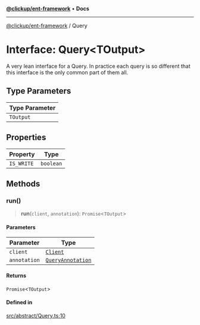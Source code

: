 [**@clickup/ent-framework**](../README.md) • **Docs**

***

[@clickup/ent-framework](../globals.md) / Query

# Interface: Query\<TOutput\>

A very lean interface for a Query. In practice each query is so different
that this interface is the only common part of them all.

## Type Parameters

| Type Parameter |
| ------ |
| `TOutput` |

## Properties

| Property | Type |
| ------ | ------ |
| `IS_WRITE` | `boolean` |

## Methods

### run()

> **run**(`client`, `annotation`): `Promise`\<`TOutput`\>

#### Parameters

| Parameter | Type |
| ------ | ------ |
| `client` | [`Client`](../classes/Client.md) |
| `annotation` | [`QueryAnnotation`](QueryAnnotation.md) |

#### Returns

`Promise`\<`TOutput`\>

#### Defined in

[src/abstract/Query.ts:10](https://github.com/clickup/ent-framework/blob/master/src/abstract/Query.ts#L10)
